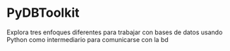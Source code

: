 # PyDBToolkit
Explora tres enfoques diferentes para trabajar con bases de datos usando Python como intermediario para comunicarse con la bd
